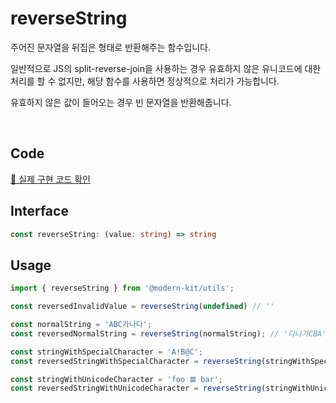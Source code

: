 # reverseString

주어진 문자열을 뒤집은 형태로 반환해주는 함수입니다.

일반적으로 JS의 split-reverse-join을 사용하는 경우 유효하지 않은 유니코드에 대한 처리를 할 수 없지만, 해당 함수를 사용하면 정상적으로 처리가 가능합니다.

유효하지 않은 값이 들어오는 경우 빈 문자열을 반환해줍니다.

<br />

## Code
[🔗 실제 구현 코드 확인](https://github.com/modern-agile-team/modern-kit/blob/main/packages/utils/src/string/reverseString/index.ts)

## Interface
```ts title="typescript"
const reverseString: (value: string) => string
```

## Usage
```ts title="typescript"
import { reverseString } from '@modern-kit/utils';

const reversedInvalidValue = reverseString(undefined) // ''

const normalString = 'ABC가나다';
const reversedNormalString = reverseString(normalString); // '다나가CBA'

const stringWithSpecialCharacter = 'A!B@C';
const reversedStringWithSpecialCharacter = reverseString(stringWithSpecialCharacter); // 'C@B!A'

const stringWithUnicodeCharacter = 'foo 𝌆 bar';
const reversedStringWithUnicodeCharacter = reverseString(stringWithUnicodeCharacter) // 'rab 𝌆 oof'
```